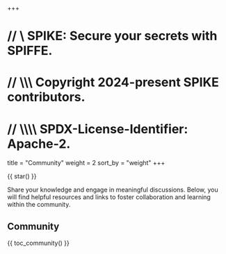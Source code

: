+++
# //    \\ SPIKE: Secure your secrets with SPIFFE.
# //  \\\\\ Copyright 2024-present SPIKE contributors.
# // \\\\\\\ SPDX-License-Identifier: Apache-2.

title = "Community"
weight = 2
sort_by = "weight"
+++

{{ star() }}

Share your knowledge and engage in meaningful discussions. Below, you will find 
helpful resources and links to foster collaboration and learning within the 
community.

## Community

{{ toc_community() }}